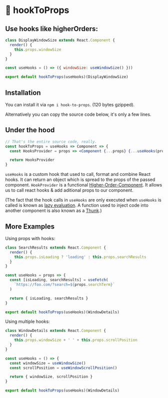 # 🚢 hookToProps

## Use hooks like higherOrders:

```jsx
class DisplayWindowSize extends React.Component {
  render() {
    this.props.windowSize
  }
}

const useHooks = () => ({ windowSize: useWindowSize() }))

export default hookToProps(useHooks)(DisplayWindowSize)
```

## Installation

You can install it via `npm i hook-to-props`. (120 bytes gzipped).

Alternatively you can copy the source code below, it's only a few lines.

## Under the hood

```jsx
// That's the entire source code, really.
const hookToProps = useHooks => Component => {
  const HooksProvider = props => <Component {...props} {...useHooks(props)} />

  return HooksProvider
}
```

`useHooks` is a custom hook that used to call, format and combine React hooks. It can return an object which is spread to the props of the passed component. `HookProvider` is a functional [Higher-Order-Component](https://reactjs.org/docs/higher-order-components.html). It allows us to call react hooks & add aditional props to our component.

(The fact that the hook calls in `useHooks` are only executed when `useHooks` is called is known as [lazy evaluation](https://stackoverflow.com/a/38904906). A function used to inject code into another component is also known as a [Thunk](https://en.wikipedia.org/wiki/Thunk).)

## More Examples

Using props with hooks:

```jsx
class SearchResults extends React.Component {
  render() {
    this.props.isLoading ? 'loading' : this.props.searchResults
  }
}

const useHooks = props => {
  const [isLoading, searchResults] = useFetch(
    `https://foo.com/?search=${props.searchTerm}`
  )

  return { isLoading, searchResults }
}

export default hookToProps(useHooks)(WindowDetails)
```

Using multiple hooks:

```jsx
class WindowDetails extends React.Component {
  render() {
    this.props.windowSize + ' ' + this.props.scrollPosition
  }
}

const useHooks = () => {
  const windowSize = useWindowSize()
  const scrollPosition = useWindowScrollPosition()

  return { windowSize, scrollPosition }
}

export default hookToProps(useHooks)(WindowDetails)
```
